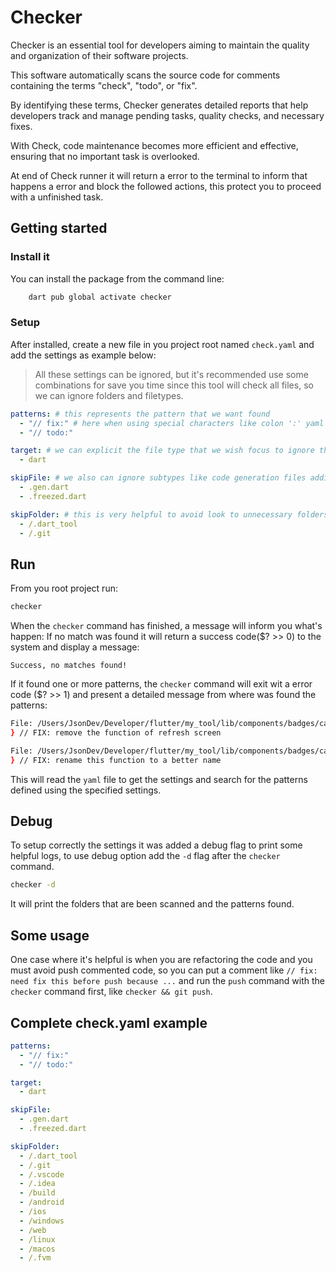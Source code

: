 # Checker

Checker is an essential tool for developers aiming to maintain the quality and organization of their software projects.

This software automatically scans the source code for comments containing the terms "check", "todo", or "fix".

By identifying these terms, Checker generates detailed reports that help developers track and manage pending tasks, quality checks, and necessary fixes.

With Check, code maintenance becomes more efficient and effective, ensuring that no important task is overlooked.

At end of Check runner it will return a error to the terminal to inform that happens a error and block the followed actions, this protect you to proceed with a unfinished task.

## Getting started

### Install it

You can install the package from the command line:

```bash
    dart pub global activate checker
```

### Setup

After installed, create a new file in you project root named `check.yaml` and add the settings as example below:

> All these settings can be ignored, but it's recommended use some combinations for save you time since this tool will check all files, so we can ignore folders and filetypes.

```yaml
patterns: # this represents the pattern that we want found
  - "// fix:" # here when using special characters like colon ':' yaml will interpret this as a nested object so to avoid this we use double quoted patterns like these example
  - "// todo:"

target: # we can explicit the file type that we wish focus to ignore the others types if this is empty, check command will check all filetypes
  - dart

skipFile: # we also can ignore subtypes like code generation files adding this here
  - .gen.dart
  - .freezed.dart

skipFolder: # this is very helpful to avoid look to unnecessary folders
  - /.dart_tool
  - /.git
```

## Run

From you root project run:

```bash
checker
```

When the `checker` command has finished, a message will inform you what's happen:
If no match was found it will return a success code($? >> 0) to the system and display a message:

`Success, no matches found!`

If it found one or more patterns, the `checker` command will exit wit a error code ($? >> 1) and present a detailed message from where was found the patterns:

```bash
File: /Users/JsonDev/Developer/flutter/my_tool/lib/components/badges/car_badge_widget.dart:26
} // FIX: remove the function of refresh screen

File: /Users/JsonDev/Developer/flutter/my_tool/lib/components/badges/car_badge_widget.dart:36
} // FIX: rename this function to a better name

```

This will read the `yaml` file to get the settings and search for the patterns defined using the specified settings.

## Debug

To setup correctly the settings it was added a debug flag to print some helpful logs, to use debug option add the `-d` flag after the `checker` command.

```bash
checker -d
```

It will print the folders that are been scanned and the patterns found.

## Some usage

One case where it's helpful is when you are refactoring the code and you must avoid push commented code, so you can put a comment like `// fix: need fix this before push because ...` and run the `push` command with the `checker` command first, like `checker && git push`.

## Complete check.yaml example

```yaml
patterns:
  - "// fix:"
  - "// todo:"

target:
  - dart

skipFile:
  - .gen.dart
  - .freezed.dart

skipFolder:
  - /.dart_tool
  - /.git
  - /.vscode
  - /.idea
  - /build
  - /android
  - /ios
  - /windows
  - /web
  - /linux
  - /macos
  - /.fvm
```

